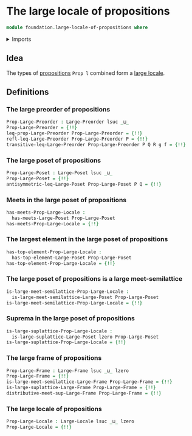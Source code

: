 # The large locale of propositions

```agda
module foundation.large-locale-of-propositions where
```

<details><summary>Imports</summary>

```agda
open import foundation.conjunction
open import foundation.existential-quantification
open import foundation.propositional-extensionality
open import foundation.unit-type
open import foundation.universe-levels

open import foundation-core.function-types
open import foundation-core.propositions

open import order-theory.large-frames
open import order-theory.large-locales
open import order-theory.large-meet-semilattices
open import order-theory.large-posets
open import order-theory.large-preorders
open import order-theory.large-suplattices
open import order-theory.least-upper-bounds-large-posets
open import order-theory.top-elements-large-posets
```

</details>

## Idea

The types of [propositions](foundation-core.propositions.md) `Prop l` combined
form a [large locale](order-theory.large-locales.md).

## Definitions

### The large preorder of propositions

```agda
Prop-Large-Preorder : Large-Preorder lsuc _⊔_
Prop-Large-Preorder = {!!}
leq-prop-Large-Preorder Prop-Large-Preorder = {!!}
refl-leq-Large-Preorder Prop-Large-Preorder P = {!!}
transitive-leq-Large-Preorder Prop-Large-Preorder P Q R g f = {!!}
```

### The large poset of propositions

```agda
Prop-Large-Poset : Large-Poset lsuc _⊔_
Prop-Large-Poset = {!!}
antisymmetric-leq-Large-Poset Prop-Large-Poset P Q = {!!}
```

### Meets in the large poset of propositions

```agda
has-meets-Prop-Large-Locale :
  has-meets-Large-Poset Prop-Large-Poset
has-meets-Prop-Large-Locale = {!!}
```

### The largest element in the large poset of propositions

```agda
has-top-element-Prop-Large-Locale :
  has-top-element-Large-Poset Prop-Large-Poset
has-top-element-Prop-Large-Locale = {!!}
```

### The large poset of propositions is a large meet-semilattice

```agda
is-large-meet-semilattice-Prop-Large-Locale :
  is-large-meet-semilattice-Large-Poset Prop-Large-Poset
is-large-meet-semilattice-Prop-Large-Locale = {!!}
```

### Suprema in the large poset of propositions

```agda
is-large-suplattice-Prop-Large-Locale :
  is-large-suplattice-Large-Poset lzero Prop-Large-Poset
is-large-suplattice-Prop-Large-Locale = {!!}
```

### The large frame of propositions

```agda
Prop-Large-Frame : Large-Frame lsuc _⊔_ lzero
Prop-Large-Frame = {!!}
is-large-meet-semilattice-Large-Frame Prop-Large-Frame = {!!}
is-large-suplattice-Large-Frame Prop-Large-Frame = {!!}
distributive-meet-sup-Large-Frame Prop-Large-Frame = {!!}
```

### The large locale of propositions

```agda
Prop-Large-Locale : Large-Locale lsuc _⊔_ lzero
Prop-Large-Locale = {!!}
```

